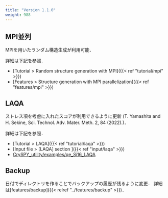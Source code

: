 ```yaml
---
title: "Version 1.1.0"
weight: 988
---
```

## MPI並列
MPIを用いたランダム構造生成が利用可能．

詳細は下記を参照．
- [Tutorial > Random structure generation with MPI]({{< ref "tutorial/mpi" >}})
- [Features > Structure generation with MPI parallelization]({{< ref "features/mpi" >}})

## LAQA
ストレス項を考慮に入れたスコアが利用できるように更新 (T. Yamashita and H. Sekine, Sci. Technol. Adv. Mater. Meth. 2, 84 (2022).)．

詳細は下記を参照．
- [Tutorial > LAQA]({{< ref "tutorial/laqa" >}})
- [Input file > [LAQA] section ]({{< ref "input/laqa" >}})
- [CrySPY_utility/examples/qe_Si16_LAQA](https://github.com/Tomoki-YAMASHITA/CrySPY_utility/tree/master/examples/qe_Si16_LAQA)


## Backup
日付でディレクトリを作ることでバックアップの履歴が残るように変更．
詳細は[features/backup]({{< relref "../features/backup" >}})．
